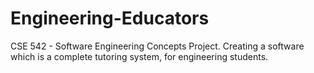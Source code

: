 # Engineering-Educators
CSE 542 - Software Engineering Concepts Project. Creating a software which is a complete tutoring system, for engineering students.
